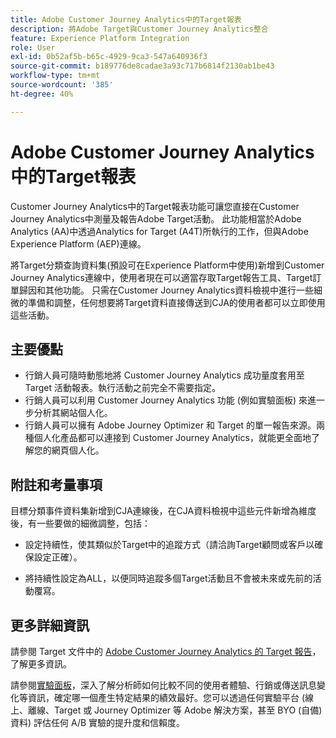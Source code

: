 ```yaml
---
title: Adobe Customer Journey Analytics中的Target報表
description: 將Adobe Target與Customer Journey Analytics整合
feature: Experience Platform Integration
role: User
exl-id: 0b52af5b-b65c-4929-9ca3-547a640936f3
source-git-commit: b189776de8cadae3a93c717b6814f2130ab1be43
workflow-type: tm+mt
source-wordcount: '385'
ht-degree: 40%

---
```


# Adobe Customer Journey Analytics中的Target報表

Customer Journey Analytics中的Target報表功能可讓您直接在Customer Journey Analytics中測量及報告Adobe Target活動。 此功能相當於Adobe Analytics (AA)中透過Analytics for Target (A4T)所執行的工作，但與Adobe Experience Platform (AEP)連線。

將Target分類查詢資料集(預設可在Experience Platform中使用)新增到Customer Journey Analytics連線中，使用者現在可以適當存取Target報告工具、Target訂單歸因和其他功能。 只需在Customer Journey Analytics資料檢視中進行一些細微的準備和調整，任何想要將Target資料直接傳送到CJA的使用者都可以立即使用這些活動。

## 主要優點

* 行銷人員可隨時動態地將 Customer Journey Analytics 成功量度套用至 Target 活動報表。執行活動之前完全不需要指定。
* 行銷人員可以利用 Customer Journey Analytics 功能 (例如實驗面板) 來進一步分析其網站個人化。
* 行銷人員可以擁有 Adobe Journey Optimizer 和 Target 的單一報告來源。兩種個人化產品都可以連接到 Customer Journey Analytics，就能更全面地了解您的網頁個人化。

## 附註和考量事項

目標分類事件資料集新增到CJA連線後，在CJA資料檢視中這些元件新增為維度後，有一些要做的細微調整，包括：

* 設定持續性，使其類似於Target中的追蹤方式（請洽詢Target顧問或客戶以確保設定正確）。

* 將持續性設定為ALL，以便同時追蹤多個Target活動且不會被未來或先前的活動覆寫。

## 更多詳細資訊

請參閱 Target 文件中的 [Adobe Customer Journey Analytics 的 Target 報告](https://experienceleague.adobe.com/tw/docs/target/using/integrate/cja/target-reporting-in-cja)，了解更多資訊。

請參閱[實驗面板](../analysis-workspace/c-panels/experimentation.md)，深入了解分析師如何比較不同的使用者體驗、行銷或傳送訊息變化等資訊，確定哪一個產生特定結果的績效最好。您可以透過任何實驗平台 (線上、離線、Target 或 Journey Optimizer 等 Adobe 解決方案，甚至 BYO (自備) 資料) 評估任何 A/B 實驗的提升度和信賴度。
